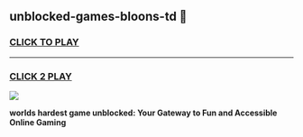
## unblocked-games-bloons-td 👋
<h3>
<a href="https://premium.freeplayer.one?title=unblocked-games-bloons-td&ref=14F">CLICK TO PLAY</a></h3>
<hr>

<h3>
<a href="https://premium.freeplayer.one?title=unblocked-games-bloons-td&ref=14F">CLICK 2 PLAY</a>
  
</h3>

<a href="https://premium.freeplayer.one?title=unblocked-games-bloons-td&ref=12F/"><img src="https://clearcache.store/games.png"></a>


**worlds hardest game unblocked: Your Gateway to Fun and Accessible Online Gaming**
